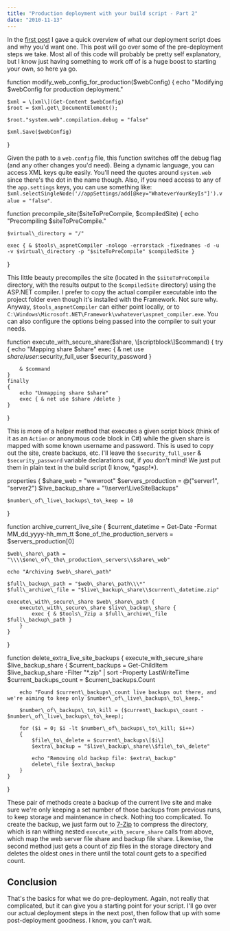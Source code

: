 ```yaml
---
title: "Production deployment with your build script - Part 2"
date: "2010-11-13"
---
```


In the [first post](http://darrell.mozingo.net/2010/09/24/production-deployment-with-your-build-script-part-1/) I gave a quick overview of what our deployment script does and why you'd want one. This post will go over some of the pre-deployment steps we take. Most all of this code will probably be pretty self explanatory, but I know just having something to work off of is a huge boost to starting your own, so here ya go.

function modify\_web\_config\_for\_production($webConfig)
{
	echo "Modifying $webConfig for production deployment."

	$xml = \[xml\](Get-Content $webConfig)
	$root = $xml.get\_DocumentElement();

	$root."system.web".compilation.debug = "false"

	$xml.Save($webConfig)
}

Given the path to a `web.config` file, this function switches off the debug flag (and any other changes you'd need). Being a dynamic language, you can access XML keys quite easily. You'll need the quotes around `system.web` since there's the dot in the name though. Also, if you need access to any of the `app.settings` keys, you can use something like: `$xml.selectSingleNode('//appSettings/add[@key="WhateverYourKeyIs"]').value = "false"`.

function precompile\_site($siteToPreCompile, $compiledSite)
{
	echo "Precompiling $siteToPreCompile."

	$virtual\_directory = "/"

	exec { & $tools\_aspnetCompiler -nologo -errorstack -fixednames -d -u -v $virtual\_directory -p "$siteToPreCompile" $compiledSite }
}

This little beauty precompiles the site (located in the `$siteToPreCompile` directory, with the results output to the `$compiledSite` directory) using the ASP.NET compiler. I prefer to copy the actual compiler executable into the project folder even though it's installed with the Framework. Not sure why. Anyway, `$tools_aspnetCompiler` can either point locally, or to `C:\Windows\Microsoft.NET\Framework\vwhatever\aspnet_compiler.exe`. You can also configure the options being passed into the compiler to suit your needs.

function execute\_with\_secure\_share($share, \[scriptblock\]$command)
{
	try
	{
		echo "Mapping share $share"
		exec { & net use $share /user:$security\_full\_user $security\_password }

		& $command
	}
	finally
	{
		echo "Unmapping share $share"
		exec { & net use $share /delete }
	}
}

This is more of a helper method that executes a given script block (think of it as an `Action` or anonymous code block in C#) while the given share is mapped with some known username and password. This is used to copy out the site, create backups, etc. I'll leave the `$security_full_user` & `$security_password` variable declarations out, if you don't mind! We just put them in plain text in the build script (I know, \*gasp!\*).

properties {
	$share\_web = "wwwroot"
	$servers\_production = @("server1", "server2")
	$live\_backup\_share = "\\\\server\\LiveSiteBackups"

	$number\_of\_live\_backups\_to\_keep = 10
}

function archive\_current\_live\_site
{
	$current\_datetime = Get-Date -Format MM\_dd\_yyyy-hh\_mm\_tt
	$one\_of\_the\_production\_servers = $servers\_production\[0\]

	$web\_share\_path = "\\\\$one\_of\_the\_production\_servers\\$share\_web"

	echo "Archiving $web\_share\_path"

	$full\_backup\_path = "$web\_share\_path\\\*"
	$full\_archive\_file = "$live\_backup\_share\\$current\_datetime.zip"

	execute\_with\_secure\_share $web\_share\_path {
		execute\_with\_secure\_share $live\_backup\_share {
			exec { & $tools\_7zip a $full\_archive\_file $full\_backup\_path } 
		}
	}
}

function delete\_extra\_live\_site\_backups
{
	execute\_with\_secure\_share $live\_backup\_share {
		$current\_backups = Get-ChildItem $live\_backup\_share -Filter "\*.zip" | sort -Property LastWriteTime
		$current\_backups\_count = $current\_backups.Count

		echo "Found $current\_backups\_count live backups out there, and we're aiming to keep only $number\_of\_live\_backups\_to\_keep."

		$number\_of\_backups\_to\_kill = ($current\_backups\_count - $number\_of\_live\_backups\_to\_keep);

		for ($i = 0; $i -lt $number\_of\_backups\_to\_kill; $i++)
		{
			$file\_to\_delete = $current\_backups\[$i\]
			$extra\_backup = "$live\_backup\_share\\$file\_to\_delete"

			echo "Removing old backup file: $extra\_backup"
			delete\_file $extra\_backup
		}
	}
}

These pair of methods create a backup of the current live site and make sure we're only keeping a set number of those backups from previous runs, to keep storage and maintenance in check. Nothing too complicated. To create the backup, we just farm out to [7-Zip](http://www.7-zip.org/) to compress the directory, which is ran withing nested `execute_with_secure_share` calls from above, which map the web server file share and backup file share. Likewise, the second method just gets a count of zip files in the storage directory and deletes the oldest ones in there until the total count gets to a specified count.

## Conclusion

That's the basics for what we do pre-deployment. Again, not really that complicated, but it can give you a starting point for your script. I'll go over our actual deployment steps in the next post, then follow that up with some post-deployment goodness. I know, you can't wait.
